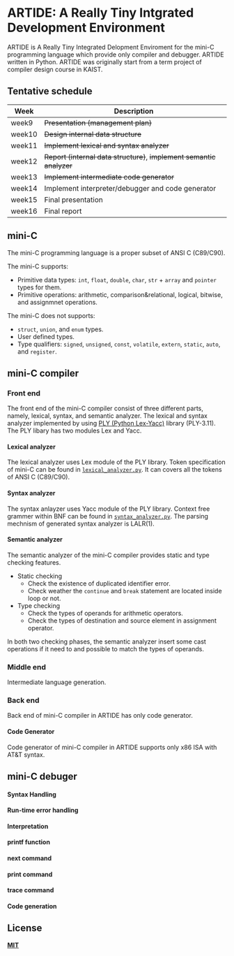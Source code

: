 # ARTIDE: A Really Tiny Intgrated Development Environment

ARTIDE is A Really Tiny Integrated Delopment Enviroment for the mini-C programming language which provide only compiler and debugger. ARTIDE written in Python. ARTIDE was originally start from a term project of compiler design course in KAIST.

## Tentative schedule
|Week|Description|
|---|---|
|week9|~~Presentation (management plan)~~|
|week10|~~Design internal data structure~~|
|week11|~~Implement lexical and syntax analyzer~~|
|week12|~~Report (internal data structure)~~, ~~implement semantic analyzer~~|
|week13|~~Implement intermediate code generator~~|
|week14|Implement interpreter/debugger and code generator|
|week15|Final presentation|
|week16|Final report|

## mini-C

The mini-C programming language is a proper subset of ANSI C (C89/C90).

The mini-C supports:
- Primitive data types: `int`, `float`, `double`, `char`, `str` + `array` and `pointer` types for them.
- Primitive operations: arithmetic, comparison&relational, logical, bitwise, and assignmnet operations. 

The mini-C does not supports:
- `struct`, `union`, and `enum` types.
- User defined types.
- Type qualifiers: `signed`, `unsigned`, `const`, `volatile`, `extern`, `static`, `auto`, and `register`.

## mini-C compiler

### Front end

The front end of the mini-C compiler consist of three different parts, namely, lexical, syntax, and semantic analyzer. The lexical and syntax analyzer implemented by using [PLY (Python Lex-Yacc)](https://github.com/dabeaz/ply) library (PLY-3.11). The PLY libary has two modules Lex and Yacc.

#### Lexical analyzer

The lexical analyzer uses Lex module of the PLY library. Token specification of mini-C can be found in [`lexical_analyzer.py`](https://github.com/JaeseongChoe/KAIST-CS420-Term_Project/tree/master/src/lexical_analyzer.py). It can covers all the tokens of ANSI C (C89/C90).

#### Syntax analyzer

The syntax anlayzer uses Yacc module of the PLY library. Context free grammer within BNF can be found in [`syntax_analyzer.py`](https://github.com/JaeseongChoe/KAIST-CS420-Term_Project/tree/master/src/syntax_analyzer.py). The parsing mechnism of generated syntax analyzer is LALR(1).

#### Semantic analyzer

The semantic analyzer of the mini-C compiler provides static and type checking features.

- Static checking
  - Check the existence of duplicated identifier error.
  - Check weather the `continue` and `break` statement are located inside loop or not.
- Type checking
  - Check the types of operands for arithmetic operators.
  - Check the types of destination and source element in assignment operator.
  
In both two checking phases, the semantic analyzer insert some cast operations if it need to and possible to match the types of operands.

### Middle end

Intermediate language generation.

### Back end

Back end of mini-C compiler in ARTIDE has only code generator.

#### Code Generator

Code generator of mini-C compiler in ARTIDE supports only x86 ISA with AT&T syntax.

## mini-C debuger

#### Syntax Handling

#### Run-time error handling

#### Interpretation

#### printf function

#### next command

#### print command

#### trace command

#### Code generation

## License

**[MIT](LICENSE)**
